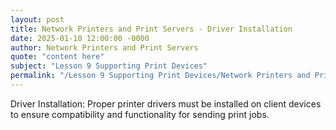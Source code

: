 ```yaml
---
layout: post
title: Network Printers and Print Servers - Driver Installation
date: 2025-01-10 12:00:00 -0000
author: Network Printers and Print Servers
quote: "content here"
subject: "Lesson 9 Supporting Print Devices"
permalink: "/Lesson 9 Supporting Print Devices/Network Printers and Print Servers/Network Printers and Print Servers - Driver Installation"
---
```


Driver Installation: Proper printer drivers must be installed on client devices to ensure compatibility and functionality for sending print jobs.
